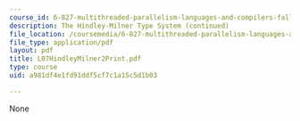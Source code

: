 ```yaml
---
course_id: 6-827-multithreaded-parallelism-languages-and-compilers-fall-2002
description: The Hindley-Milner Type System (continued)
file_location: /coursemedia/6-827-multithreaded-parallelism-languages-and-compilers-fall-2002/a981df4e1fd91ddf5cf7c1a15c5d1b03_L07HindleyMilner2Print.pdf
file_type: application/pdf
layout: pdf
title: L07HindleyMilner2Print.pdf
type: course
uid: a981df4e1fd91ddf5cf7c1a15c5d1b03

---
```

None